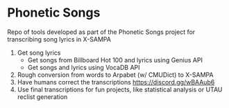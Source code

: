 # Phonetic Songs
Repo of tools developed as part of the Phonetic Songs project for transcribing song lyrics in X-SAMPA

1. Get song lyrics
    * Get songs from Billboard Hot 100 and lyrics using Genius API
    * Get songs and lyrics using VocaDB API
2. Rough conversion from words to Arpabet (w/ CMUDict) to X-SAMPA
3. Have humans correct the transcriptions https://discord.gg/wBAAub6
4. Use final transcriptions for fun projects, like statistical analysis or UTAU reclist generation
